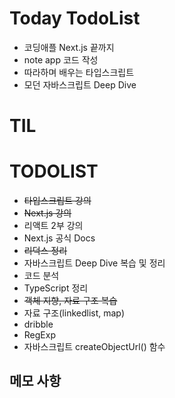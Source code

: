 # Today TodoList

- 코딩애플 Next.js 끝까지
- note app 코드 작성
- 따라하며 배우는 타입스크립트
- 모던 자바스크립트 Deep Dive

# TIL

# TODOLIST

- ~~타입스크립트 강의~~
- ~~Next.js 강의~~
- 리액트 2부 강의
- Next.js 공식 Docs
- ~~리덕스 정리~~
- 자바스크립트 Deep Dive 복습 및 정리
- 코드 분석
- TypeScript 정리
- ~~객체 지향, 자료 구조 복습~~
- 자료 구조(linkedlist, map)
- dribble
- RegExp
- 자바스크립트 createObjectUrl() 함수

## 메모 사항
